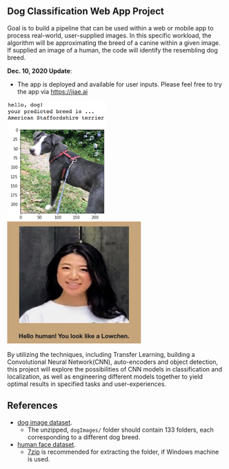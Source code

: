 
[//]: # (Image References)

[image1]: ./myapp2/static/sample/sample_dog_output.png "Sample Output Dog"
[image4]: ./myapp2/static/sample/mysample.jpg "Sample Output Human"


## Dog Classification Web App Project

Goal is to build a pipeline that can be used within a web or mobile app to process real-world, user-supplied images. In this specific workload, the algorithm will be approximating the breed of a canine within a given image. If supplied an image of a human, the code will identify the resembling dog breed.  

__Dec. 10, 2020 Update__:
* The app is deployed and available for user inputs. Please feel free to try the app via https://jiae.ai


![Sample Output][image1]
![Sample Output][image4]

By utilizing the techniques, including Transfer Learning, building a Convolutional Neural Network(CNN), auto-encoders and object detection, this project will explore the possibilities of CNN models in classification and localization, as well as engineering different models together to yield optimal results in specified tasks and user-experiences.

## References
* [dog image dataset](https://s3-us-west-1.amazonaws.com/udacity-aind/dog-project/dogImages.zip). 		
	- The unzipped, `dogImages/` folder should contain 133 folders, each corresponding to a different dog breed.
* [human face dataset](http://vis-www.cs.umass.edu/lfw/lfw.tgz).  
	- [7zip](http://www.7-zip.org/) is recommended for extracting the folder, if Windows machine is used.
